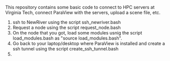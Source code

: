 This repository contains some basic code to connect to 
HPC servers at Virginia Tech, connect ParaView with the servers,
upload a scene file, etc.

1. ssh to NewRiver using the script ssh_newriver.bash
2. Request a node using the script request_node.bash
3. On the node that you got, load some modules usnig the script
   load_modules.bash as "source load_modules.bash".
4. Go back to your laptop/desktop where ParaView is installed and 
	create a ssh tunnel using the script create_ssh_tunnel.bash
5.

